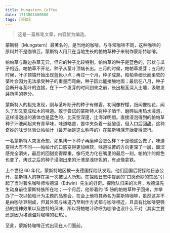 ```yaml
---
title: Mungstern Coffee
date: 1713801600000
tags: [短篇]
---
```


> 这是一篇练笔文章，内容皆为编造。

蒙斯特（Mungstern）最著名的，是当地的咖啡。与寻常咖啡不同，这种咖啡的原料并不是咖啡豆，蒙斯特人用只在当地生长的帕帕草种子来制作蒙斯特咖啡。

帕帕草与路边杂草无异，但它的种子比较特别，帕帕草的种子是蓝色的，形状与瓜子相近。帕帕草不开花，种子从茎叶顶端长出。三月的时候，帕帕草发芽；五月的时候，叶子顶端开始出现蓝色小点；再过一个月，种子成熟，帕帕草细长而柔软的茎叶会因为无法承受种子的重量而弯曲，种子因此能接触地面；最后在八月，种子会断开与茎叶的连接，在下一个发芽的时间到来之前，长出根茎深入土壤，汲取发芽所需的养分。

蒙斯特人的祖先发现，刚与茎叶断开的种子有微香，初闻像柠檬，细闻像桂花，闻久了却又变成松木的味道。敢于尝试的蒙斯特人将种子晒干、磨碎后用热水浸泡，这样浸泡出的液体也是蓝色的，比天空深邃，比海洋明朗。直接浸泡得到的帕帕草种子汁液闻起来有青草味，味道略苦，苦中夹杂着一丝酸涩，但入口后回甜。这种奇妙的味觉体验让帕帕汁（最开始是这么称呼的）在蒙斯特族开始变得流行。

一名蒙斯特人突发奇想，如果烤一下种子再磨碎会怎么样？于是他这么做了，味道变得大有不同——帕帕汁的口感变得更加绵软，味道往苦的方向更深了一层，酸涩感完全消失，最后的回甜变得厚重，像巧克力化在嘴里的最后一刻。帕帕汁的颜色也变了，烤过之后的种子浸泡出来的汁液是浅棕色的，有点像拿铁。

上个世纪 60 年代，蒙斯特地区被一支德国探险队发现，他们回国后将探险日志公开，蒙斯特人的存在第一次被世人所知。在探险日志中提到的“口感奇妙的饮品”引起了当时著名咖啡师埃德温（Edwin）先生的好奇。探险队归来的次月，埃德温先生动身前往蒙斯特族所在地；一个月后，他带着约 15 磅的帕帕草种子回来，并举办了一次以帕帕汁为主题的品鉴会，在会上他将其命名为蒙斯特咖啡，虽然这并不是由咖啡豆制成，但其外观与味道乃至制作方式都与咖啡相近，且具有比咖啡更强劲的提神效果以及独特的风味，所以将帕帕汁称呼为咖啡也没什么不对（其实主要还是因为埃德温对咖啡的狂热）。

至此，蒙斯特咖啡正式出现在人们面前。